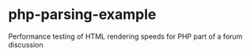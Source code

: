 # php-parsing-example
Performance testing of HTML rendering speeds for PHP part of a forum discussion
